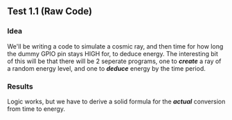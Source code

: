 ## Test 1.1 (Raw Code)

### Idea

We'll be writing a code to simulate a cosmic ray, and then time for how long the dummy GPIO pin stays HIGH for, to deduce energy. The interesting bit of this will be that there will be 2 
seperate programs, one to **_create_** a ray of a random energy level, and one to **_deduce_** energy by the time period.

### Results

Logic works, but we have to derive a solid formula for the **_actual_** conversion from time to energy.
